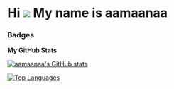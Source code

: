 Hi ![](https://user-images.githubusercontent.com/18350557/176309783-0785949b-9127-417c-8b55-ab5a4333674e.gif) My name is aamaanaa
===========================================================================================================================================

### Badges

<b>My GitHub Stats</b>

<a href="http://www.github.com/aamaanaa"><img src="https://github-readme-stats.vercel.app/api?username=aamaanaa&show_icons=true&hide=&count_private=true&title_color=3382ed&text_color=0891b2&icon_color=64748b&bg_color=1c1917&hide_border=true&show_icons=true" alt="aamaanaa's GitHub stats" /></a>

<a href="https://github.com/aamaanaa" align="left"><img src="https://github-readme-stats.vercel.app/api/top-langs/?username=aamaanaa&langs_count=10&title_color=3382ed&text_color=0891b2&icon_color=64748b&bg_color=1c1917&hide_border=true&locale=en&custom_title=Top%20%Languages" alt="Top Languages" /></a>
